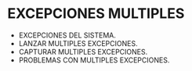 # EXCEPCIONES MULTIPLES

* EXCEPCIONES DEL SISTEMA.
* LANZAR MULTIPLES EXCEPCIONES.
* CAPTURAR MULTIPLES EXCEPCIONES.
* PROBLEMAS CON MULTIPLES EXCEPCIONES.